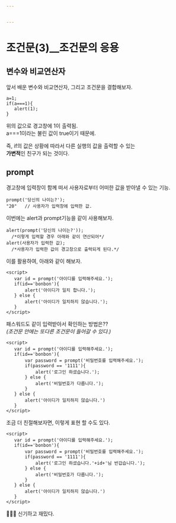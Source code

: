 ```yaml
---


---
```


<h1 id="조건문3__조건문의-응용">조건문(3)__조건문의 응용</h1>
<h2 id="변수와-비교연산자">변수와 비교연산자</h2>
<p>앞서 배운 변수와 비교연산자, 그리고 조건문을 결합해보자.</p>
<pre><code>a=1;
if(a===1){
   alert(1);
}
</code></pre>
<p>위의 값으로 경고창에 1이 출력됨.<br>
a===1이라는 불린 값이 true이기 때문에.</p>
<p>즉, if의 값은 상황에 따라서 다른 실행의 값을 출력할 수 있는<br>
<strong>가변적</strong>인 친구가 되는 것이다.</p>
<h2 id="prompt">prompt</h2>
<p>경고창에 입력창이 함께 떠서 사용자로부터 어떠한 값을 받아낼 수 있는 기능.</p>
<pre><code>prompt('당신의 나이는?');
"20"   // 사용자가 입력창에 입력한 값.
</code></pre>
<p>이번에는 alert과 prompt기능을 같이 사용해보자.</p>
<pre><code>alert(prompt('당신의 나이는?'));
  /*이렇게 입력할 경우 아래와 같이 연산되어*/
alert(사용자가 입력한 값);
  /*사용자가 입력한 값이 경고창으로 출력되게 된다.*/
</code></pre>
<p>이를 활용하여, 아래와 같이 해보자.</p>
<pre><code>&lt;script&gt;
   var id = prompt('아이디를 입력해주세요.');
   if(id=='bonbon'){
       alert('아이디가 일치 합니다.');
   } else {
       alert('아이디가 일치하지 않습니다.');
   }
&lt;/script&gt;
</code></pre>
<p>패스워드도 같이 입력받아서 확인하는 방법은??<br>
<em>(조건문 안에는 또다른 조건문이 들어갈 수 있다.)</em></p>
<pre><code>&lt;script&gt;
   var id = prompt('아이디를 입력해주세요.');
   if(id=='bonbon'){
       var password = prompt('비밀번호를 입력해주세요.');
       if(password == '1111'){
           alert('로그인 하셨습니다.');
       } else {
           alert('비밀번호가 다릅니다.');
       }
   } else {
       alert('아이디가 일치하지 않습니다.')
   }
&lt;/script&gt;
</code></pre>
<p>조금 더 친절해보자면, 이렇게 표현 할 수도 있다.</p>
<pre><code>&lt;script&gt;
   var id = prompt('아이디를 입력해주세요.');
   if(id=='bonbon'){
       var password = prompt('비밀번호를 입력해주세요.');
       if(password == '1111'){
           alert('로그인 하셨습니다.'+id+'님 반갑습니다.');
       } else {
           alert('비밀번호가 다릅니다.');
       }
   } else {
       alert('아이디가 일치하지 않습니다.')
   }
&lt;/script&gt;
</code></pre>
<p>👏👏👏 신기하고 재밌다.</p>

